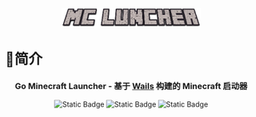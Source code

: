 <p align="center" style="text-align: center">
  <img src="./assets/img/MC-Luncher.png" width="55%"><br/>
</p>

# 🌟简介
<h3 style="text-align: center">
    Go Minecraft Launcher - 基于
    <a target="_blank" href="https://github.com/wailsapp/wails">Wails</a>
    构建的 Minecraft 启动器
</h3>
<p align="center" style="text-align: center">
    <img alt="Static Badge" src="https://img.shields.io/badge/license-GPL_2.0-1bd1a5">
    <img alt="Static Badge" src="https://img.shields.io/badge/%3C%2F%3E-golang-%234b5cc4">
    <img alt="Static Badge" src="https://img.shields.io/badge/Frame-Wails-%23f20c00">
</p>

